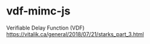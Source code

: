# vdf-mimc-js
Verifiable Delay Function (VDF)
https://vitalik.ca/general/2018/07/21/starks_part_3.html
